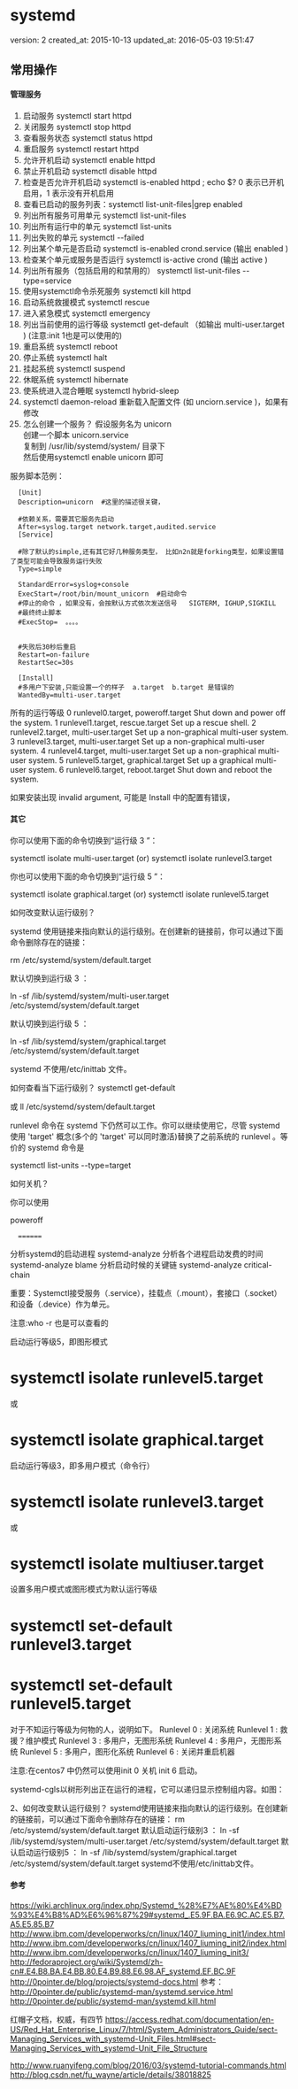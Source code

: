 # systemd

version:  2
created_at:  2015-10-13
updated_at:  2016-05-03 19:51:47



## 常用操作

#### 管理服务

1. 启动服务  systemctl start httpd 
1. 关闭服务  systemctl stop httpd 
1. 查看服务状态  systemctl status httpd 
1. 重启服务  systemctl restart httpd 
1. 允许开机启动  systemctl enable httpd 
1. 禁止开机启动  systemctl disable httpd 
1. 检查是否允许开机启动  systemctl is-enabled httpd ; echo $? 0 表示已开机启用，1 表示没有开机启用 
1. 查看已启动的服务列表：systemctl list-unit-files|grep enabled
1. 列出所有服务可用单元 systemctl list-unit-files
1. 列出所有运行中的单元 systemctl list-units
1. 列出失败的单元 systemctl --failed
1. 列出某个单元是否启动  systemctl is-enabled crond.service  (输出  enabled )
1. 检查某个单元或服务是否运行  systemctl is-active crond  (输出  active )
1. 列出所有服务（包括启用的和禁用的） systemctl list-unit-files  --type=service
1. 使用systemctl命令杀死服务 systemctl kill httpd
1. 启动系统救援模式 systemctl rescue
1. 进入紧急模式 systemctl emergency
1. 列出当前使用的运行等级 systemctl get-default （如输出 multi-user.target ) (注意:init 1也是可以使用的)
1. 重启系统 systemctl reboot
1. 停止系统 systemctl halt
1. 挂起系统 systemctl suspend
1. 休眠系统 systemctl hibernate
1. 使系统进入混合睡眠 systemctl hybrid-sleep
1. systemctl daemon-reload  重新载入配置文件 (如  unciorn.service )，如果有修改
1. 怎么创建一个服务？ 
  假设服务名为 unicorn  
  创建一个脚本 unicorn.service  
  复制到 /usr/lib/systemd/system/ 目录下  
  然后使用systemctl enable unicorn 即可  

  服务脚本范例：  

      [Unit]
      Description=unicorn  #这里的描述很关键，

      #依赖关系，需要其它服务先启动
      After=syslog.target network.target,audited.service   
      [Service]

      #除了默认的simple,还有其它好几种服务类型， 比如n2n就是forking类型，如果设置错了类型可能会导致服务运行失败
      Type=simple  

      StandardError=syslog+console
      ExecStart=/root/bin/mount_unicorn  #启动命令
      #停止的命令 ，如果没有，会按默认方式依次发送信号   SIGTERM, IGHUP,SIGKILL
      #最终终止脚本
      #ExecStop=  。。。。 
       

      #失败后30秒后重启
      Restart=on-failure  
      RestartSec=30s  

      [Install]
      #多用户下安装,只能设置一个的样子  a.target  b.target 是错误的
      WantedBy=multi-user.target  


所有的运行等级
      0 	runlevel0.target, poweroff.target 	Shut down and power off the system.
      1 	runlevel1.target, rescue.target 	Set up a rescue shell.
      2 	runlevel2.target, multi-user.target 	Set up a non-graphical multi-user system.
      3 	runlevel3.target, multi-user.target 	Set up a non-graphical multi-user system.
      4 	runlevel4.target, multi-user.target 	Set up a non-graphical multi-user system.
      5 	runlevel5.target, graphical.target 	Set up a graphical multi-user system.
      6 	runlevel6.target, reboot.target 	Shut down and reboot the system.

如果安装出现  invalid argument, 可能是 Install 中的配置有错误， 




#### 其它

  你可以使用下面的命令切换到“运行级 3 ”： 

   systemctl isolate multi-user.target (or) systemctl isolate runlevel3.target 

  你也可以使用下面的命令切换到“运行级 5 ”： 

   systemctl isolate graphical.target (or) systemctl isolate runlevel5.target 

		 






 如何改变默认运行级别？ 

systemd 使用链接来指向默认的运行级别。在创建新的链接前，你可以通过下面命令删除存在的链接： 

 rm /etc/systemd/system/default.target 

默认切换到运行级 3 ： 

 ln -sf /lib/systemd/system/multi-user.target /etc/systemd/system/default.target 

默认切换到运行级 5 ： 

 ln -sf /lib/systemd/system/graphical.target /etc/systemd/system/default.target 

systemd 不使用/etc/inittab 文件。 


 如何查看当下运行级别？ 
 systemctl get-default 

或 ll /etc/systemd/system/default.target


runlevel 命令在 systemd 下仍然可以工作。你可以继续使用它，尽管 systemd 使用 'target' 概念(多个的 'target' 可以同时激活)替换了之前系统的 runlevel 。等价的 systemd 命令是 

 systemctl list-units --type=target 


 如何关机？ 

你可以使用 

poweroff 




  

      ======

分析systemd的启动进程  systemd-analyze
分析各个进程启动发费的时间  systemd-analyze blame
分析启动时候的关键链 systemd-analyze critical-chain


重要：Systemctl接受服务（.service），挂载点（.mount），套接口（.socket）和设备（.device）作为单元。


注意:who -r 也是可以查看的

启动运行等级5，即图形模式
# systemctl isolate runlevel5.target
或
# systemctl isolate graphical.target




启动运行等级3，即多用户模式（命令行）


# systemctl isolate runlevel3.target

或

# systemctl isolate multiuser.target




设置多用户模式或图形模式为默认运行等级


# systemctl set-default runlevel3.target

# systemctl set-default runlevel5.target




对于不知运行等级为何物的人，说明如下。
Runlevel 0 : 关闭系统
Runlevel 1 : 救援？维护模式
Runlevel 3 : 多用户，无图形系统
Runlevel 4 : 多用户，无图形系统
Runlevel 5 : 多用户，图形化系统
Runlevel 6 : 关闭并重启机器



注意:在centos7 中仍然可以使用init 0 关机 init 6 启动。



systemd-cgls以树形列出正在运行的进程，它可以递归显示控制组内容。如图：



2、如何改变默认运行级别？
systemd使用链接来指向默认的运行级别。在创建新的链接前，可以通过下面命令删除存在的链接： rm /etc/systemd/system/default.target
默认启动运行级别3 ：
ln -sf /lib/systemd/system/multi-user.target /etc/systemd/system/default.target
默认启动运行级别5 ：
ln -sf /lib/systemd/system/graphical.target /etc/systemd/system/default.target
systemd不使用/etc/inittab文件。

####  参考
https://wiki.archlinux.org/index.php/Systemd_%28%E7%AE%80%E4%BD%93%E4%B8%AD%E6%96%87%29#systemd_.E5.9F.BA.E6.9C.AC.E5.B7.A5.E5.85.B7 
http://www.ibm.com/developerworks/cn/linux/1407_liuming_init1/index.html 
http://www.ibm.com/developerworks/cn/linux/1407_liuming_init2/index.html 
http://www.ibm.com/developerworks/cn/linux/1407_liuming_init3/ 
http://fedoraproject.org/wiki/Systemd/zh-cn#.E4.B8.BA.E4.BB.80.E4.B9.88.E6.98.AF_systemd.EF.BC.9F 
http://0pointer.de/blog/projects/systemd-docs.html 
	参考： http://0pointer.de/public/systemd-man/systemd.service.html
	http://0pointer.de/public/systemd-man/systemd.kill.html


  红帽子文档，权威，有四节
  https://access.redhat.com/documentation/en-US/Red_Hat_Enterprise_Linux/7/html/System_Administrators_Guide/sect-Managing_Services_with_systemd-Unit_Files.html#sect-Managing_Services_with_systemd-Unit_File_Structure



  http://www.ruanyifeng.com/blog/2016/03/systemd-tutorial-commands.html
  http://blog.csdn.net/fu_wayne/article/details/38018825
